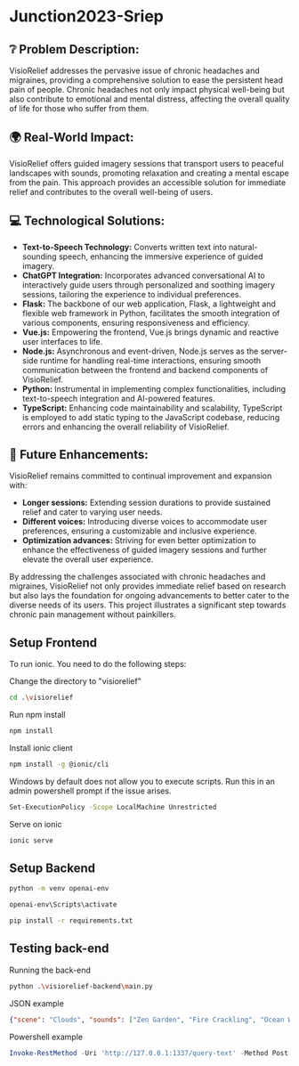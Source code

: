 # Junction2023-Sriep

## ❔ Problem Description:
VisioRelief addresses the pervasive issue of chronic headaches and migraines, providing a comprehensive solution to ease the persistent head pain of people. Chronic headaches not only impact physical well-being but also contribute to emotional and mental distress, affecting the overall quality of life for those who suffer from them.

## 🌍 Real-World Impact:
VisioRelief offers guided imagery sessions that transport users to peaceful landscapes with sounds, promoting relaxation and creating a mental escape from the pain. This approach provides an accessible solution for immediate relief and contributes to the overall well-being of users.

## 💻 Technological Solutions:
- **Text-to-Speech Technology:** Converts written text into natural-sounding speech, enhancing the immersive experience of guided imagery.
- **ChatGPT Integration:** Incorporates advanced conversational AI to interactively guide users through personalized and soothing imagery sessions, tailoring the experience to individual preferences.
- **Flask:** The backbone of our web application, Flask, a lightweight and flexible web framework in Python, facilitates the smooth integration of various components, ensuring responsiveness and efficiency.
- **Vue.js:** Empowering the frontend, Vue.js brings dynamic and reactive user interfaces to life.
- **Node.js:** Asynchronous and event-driven, Node.js serves as the server-side runtime for handling real-time interactions, ensuring smooth communication between the frontend and backend components of VisioRelief.
- **Python:** Instrumental in implementing complex functionalities, including text-to-speech integration and AI-powered features.
- **TypeScript:** Enhancing code maintainability and scalability, TypeScript is employed to add static typing to the JavaScript codebase, reducing errors and enhancing the overall reliability of VisioRelief.

## 💭 Future Enhancements:
VisioRelief remains committed to continual improvement and expansion with:
- **Longer sessions:** Extending session durations to provide sustained relief and cater to varying user needs.  
- **Different voices:** Introducing diverse voices to accommodate user preferences, ensuring a customizable and inclusive experience.
- **Optimization advances:** Striving for even better optimization to enhance the effectiveness of guided imagery sessions and further elevate the overall user experience.

By addressing the challenges associated with chronic headaches and migraines, VisioRelief not only provides immediate relief based on research but also lays the foundation for ongoing advancements to better cater to the diverse needs of its users. This project illustrates a significant step towards chronic pain management without painkillers.

## Setup Frontend
To run ionic. You need to do the following steps:

Change the directory to "visiorelief"
```bash
cd .\visiorelief
```
Run npm install
```bash
npm install
```
Install ionic client
```bash
npm install -g @ionic/cli
```
Windows by default does not allow you to execute scripts. Run this in an admin powershell prompt if the issue arises.
```bash
Set-ExecutionPolicy -Scope LocalMachine Unrestricted
```
Serve on ionic
```bash
ionic serve
```

## Setup Backend
```bash
python -m venv openai-env
```
```bash
openai-env\Scripts\activate
```
```bash
pip install -r requirements.txt
```

## Testing back-end
Running the back-end
```bash
python .\visiorelief-backend\main.py
```
JSON example
```json
{"scene": "Clouds", "sounds": ["Zen Garden", "Fire Crackling", "Ocean Waves" ],  "length": 10 }
```
Powershell example
```powershell
Invoke-RestMethod -Uri 'http://127.0.0.1:1337/query-text' -Method Post -Headers @{"Content-Type"="application/json"} -Body '{"scene": "Clouds", "sounds": ["Zen Garden", "Fire Crackling", "Ocean Waves"], "length": 100}'
```

